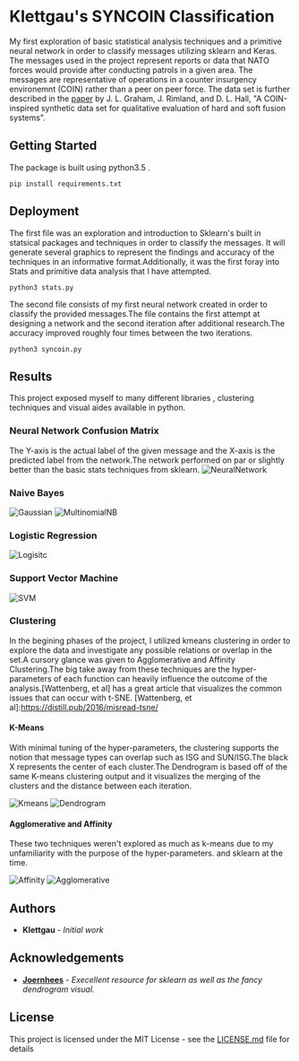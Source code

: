 # Klettgau's SYNCOIN Classification

My first exploration of basic statistical analysis techniques and a primitive neural network in order to classify messages utilizing sklearn and Keras.
The messages used in the project represent reports or data that NATO forces would provide after conducting patrols in a given area. The messages are representative
of operations in a counter insurgency environemnt (COIN) rather than a peer on peer force. The data set  is further described in the [paper]
by  J. L. Graham, J. Rimland, and D. L. Hall, "A COIN-inspired synthetic data set for qualitative evaluation of hard and soft fusion systems".


[paper]:http://fusion.isif.org/proceedings/Fusion_2011/data/papers/132.pdf?

## Getting Started
The package is built using python3.5 .
```
pip install requirements.txt  
```

[//]: # (### A valid markdown comment but it appears to be only one line)

## Deployment
The first file was an exploration and introduction to Sklearn's built in statsical packages and techniques in order to  classify the messages.
It will generate several graphics to represent the findings and accuracy of the techniques in an informative format.Additionally, it was the first
foray into Stats and primitive data analysis that I have attempted.
```
python3 stats.py
```
The second file consists of my first  neural network created in order to classify the provided messages.The file contains the first attempt
at designing a network and the second iteration after additional research.The accuracy improved roughly four times between the two iterations.

```
python3 syncoin.py
```
## Results
This project exposed myself to many different libraries , clustering techniques and  visual aides available in python.

### Neural Network Confusion Matrix
 The Y-axis is the actual label of the given message and the X-axis is the predicted label from the network.The network performed on par or
 slightly better than the basic stats techniques from sklearn.
![NeuralNetwork](images/final007.png)

### Naive Bayes
![Gaussian](images/final008.png)
![MultinomialNB](images/final009.png)
### Logistic Regression
![Logisitc](images/final006.png)
### Support Vector Machine
![SVM](images/final005.png)
### Clustering
In the begining phases of the project, I utilized kmeans clustering in order to explore the data and investigate
any possible relations or overlap in the set.A cursory glance was given to Agglomerative and Affinity Clustering.The big take away
from these techniques are the hyper-parameters of each function can heavily influence the outcome of the analysis.[Wattenberg, et al] has a great
article that visualizes the common issues that can occur with t-SNE.
[Wattenberg, et al]:https://distill.pub/2016/misread-tsne/
#### K-Means
With minimal tuning of the hyper-parameters, the clustering supports the notion that  message types can overlap such as ISG and SUN/ISG.The black X
represents the center of each cluster.The Dendrogram is based off of the same K-means clustering output and it visualizes the merging of the clusters
and the distance between each iteration.

![Kmeans](images/final001.png)
![Dendrogram](images/final002.png)

#### Agglomerative and Affinity
These two techniques weren't explored as much as k-means due to my unfamiliarity with the purpose of  the hyper-parameters.
and sklearn at the time.

![Affinity](images/final004.png)
![Agglomerative](images/final003.png)
## Authors

* **Klettgau** - *Initial work*

## Acknowledgements
* **[Joernhees]** - *Execellent resource for sklearn as well as the fancy dendrogram visual.*

[Joernhees]:https://joernhees.de/blog/2015/08/26/scipy-hierarchical-clustering-and-dendrogram-tutorial/
## License

This project is licensed under the MIT License - see the [LICENSE.md](LICENSE.md) file for details

[//]: # (## Acknowledgments)



